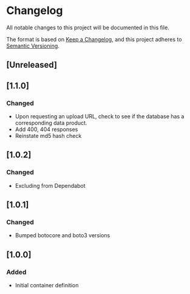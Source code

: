 <!-- markdownlint-disable MD003 -->

# Changelog

All notable changes to this project will be documented in this file.

The format is based on [Keep a Changelog](https://keepachangelog.com/en/1.0.0/),
and this project adheres to [Semantic Versioning](https://semver.org/spec/v2.0.0.html).

## [Unreleased]

## [1.1.0]

### Changed

- Upon requesting an upload URL, check to see if the database has a
  corresponding data product.
- Add 400, 404 responses
- Reinstate md5 hash check

## [1.0.2]

### Changed

- Excluding from Dependabot

## [1.0.1]

### Changed

- Bumped botocore and boto3 versions

## [1.0.0]

### Added

- Initial container definition
